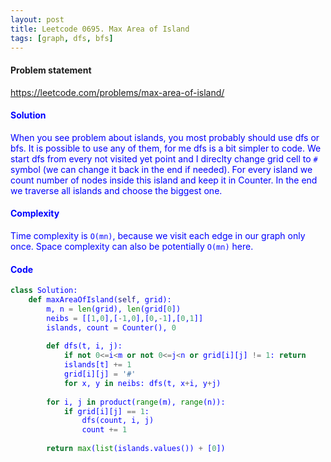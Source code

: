 ```yaml
---
layout: post
title: Leetcode 0695. Max Area of Island
tags: [graph, dfs, bfs]
---
```


#### Problem statement

<a href="https://leetcode.com/problems/max-area-of-island/"> <font color = blue>https://leetcode.com/problems/max-area-of-island/

#### Solution
When you see problem about islands, you most probably should use dfs or bfs. It is possible to use any of them, for me dfs is a bit simpler to code. We start dfs from every not visited yet point and I direclty change grid cell to `#` symbol (we can change it back in the end if needed). For every island we count number of nodes inside this island and keep it in Counter. In the end we traverse all islands and choose the biggest one.

#### Complexity
Time complexity is `O(mn)`, because we visit each edge in our graph only once. Space complexity can also be potentially `O(mn)` here.

#### Code
```python
class Solution:
    def maxAreaOfIsland(self, grid):
        m, n = len(grid), len(grid[0])
        neibs = [[1,0],[-1,0],[0,-1],[0,1]]
        islands, count = Counter(), 0
        
        def dfs(t, i, j):
            if not 0<=i<m or not 0<=j<n or grid[i][j] != 1: return
            islands[t] += 1
            grid[i][j] = '#'
            for x, y in neibs: dfs(t, x+i, y+j)
        
        for i, j in product(range(m), range(n)):
            if grid[i][j] == 1:
                dfs(count, i, j)
                count += 1
                
        return max(list(islands.values()) + [0])
```